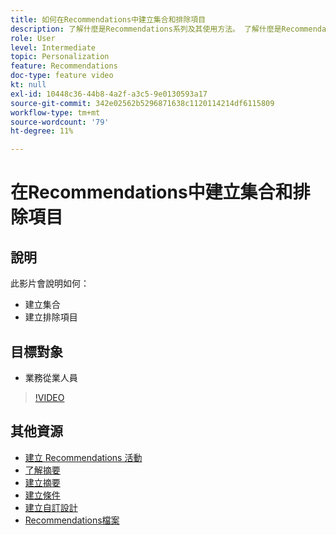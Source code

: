```yaml
---
title: 如何在Recommendations中建立集合和排除項目
description: 了解什麼是Recommendations系列及其使用方法。 了解什麼是Recommendations排除項目及其使用方法。
role: User
level: Intermediate
topic: Personalization
feature: Recommendations
doc-type: feature video
kt: null
exl-id: 10448c36-44b8-4a2f-a3c5-9e0130593a17
source-git-commit: 342e02562b5296871638c1120114214df6115809
workflow-type: tm+mt
source-wordcount: '79'
ht-degree: 11%

---
```


# 在Recommendations中建立集合和排除項目

## 說明

此影片會說明如何：

* 建立集合
* 建立排除項目

## 目標對象

* 業務從業人員

>[!VIDEO](https://video.tv.adobe.com/v/27689?quality=12)

## 其他資源

* [建立 Recommendations 活動](create-a-recommendations-activity.md)
* [了解摘要](understanding-feeds.md)
* [建立摘要](create-a-feed.md)
* [建立條件](create-criteria.md)
* [建立自訂設計](create-custom-designs.md)
* [Recommendations檔案](https://experienceleague.adobe.com/docs/target/using/recommendations/recommendations.html?lang=en)
